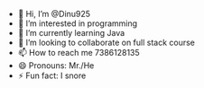 - 👋 Hi, I’m @Dinu925
- 👀 I’m interested in programming
- 🌱 I’m currently learning Java
- 💞️ I’m looking to collaborate on full stack course
- 📫 How to reach me 7386128135
- 😄 Pronouns: Mr./He
- ⚡ Fun fact: I snore
<!---
Dinu925/Dinu925 is a ✨ special ✨ repository because its `README.md` (this file) appears on your GitHub profile.
You can click the Preview link to take a look at your changes.
--->
